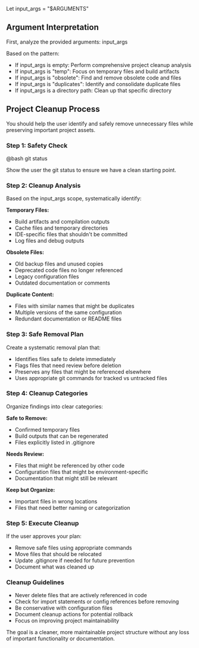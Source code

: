 Let input_args = "$ARGUMENTS"

## Argument Interpretation
First, analyze the provided arguments: input_args

Based on the pattern:
- If input_args is empty: Perform comprehensive project cleanup analysis
- If input_args is "temp": Focus on temporary files and build artifacts
- If input_args is "obsolete": Find and remove obsolete code and files
- If input_args is "duplicates": Identify and consolidate duplicate files
- If input_args is a directory path: Clean up that specific directory

## Project Cleanup Process

You should help the user identify and safely remove unnecessary files while preserving important project assets.

### Step 1: Safety Check
@bash
git status

Show the user the git status to ensure we have a clean starting point.

### Step 2: Cleanup Analysis
Based on the input_args scope, systematically identify:

**Temporary Files:**
- Build artifacts and compilation outputs
- Cache files and temporary directories
- IDE-specific files that shouldn't be committed
- Log files and debug outputs

**Obsolete Files:**
- Old backup files and unused copies
- Deprecated code files no longer referenced
- Legacy configuration files
- Outdated documentation or comments

**Duplicate Content:**
- Files with similar names that might be duplicates
- Multiple versions of the same configuration
- Redundant documentation or README files

### Step 3: Safe Removal Plan
Create a systematic removal plan that:
- Identifies files safe to delete immediately
- Flags files that need review before deletion
- Preserves any files that might be referenced elsewhere
- Uses appropriate git commands for tracked vs untracked files

### Step 4: Cleanup Categories
Organize findings into clear categories:

**Safe to Remove:**
- Confirmed temporary files
- Build outputs that can be regenerated
- Files explicitly listed in .gitignore

**Needs Review:**
- Files that might be referenced by other code
- Configuration files that might be environment-specific
- Documentation that might still be relevant

**Keep but Organize:**
- Important files in wrong locations
- Files that need better naming or categorization

### Step 5: Execute Cleanup
If the user approves your plan:
- Remove safe files using appropriate commands
- Move files that should be relocated
- Update .gitignore if needed for future prevention
- Document what was cleaned up

### Cleanup Guidelines
- Never delete files that are actively referenced in code
- Check for import statements or config references before removing
- Be conservative with configuration files
- Document cleanup actions for potential rollback
- Focus on improving project maintainability

The goal is a cleaner, more maintainable project structure without any loss of important functionality or documentation.